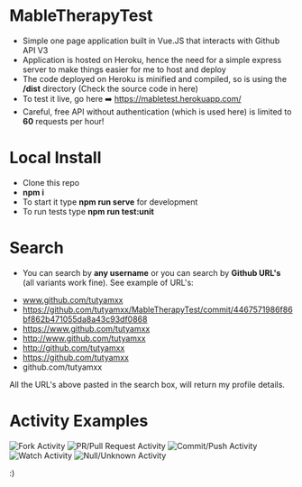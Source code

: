 # MableTherapyTest

* Simple one page application built in Vue.JS that interacts with Github API V3
* Application is hosted on Heroku, hence the need for a simple express server to make things easier for me to host and deploy
* The code deployed on Heroku is minified and compiled, so is using the **/dist** directory (Check the source code in here)
* To test it live, go here ➡️ https://mabletest.herokuapp.com/
* Careful, free API without authentication (which is used here) is limited to **60** requests per hour!

# Local Install

* Clone this repo
* **npm i**
* To start it type **npm run serve** for development
* To run tests type **npm run test:unit**

# Search

* You can search by **any username** or you can search by **Github URL's** (all variants work fine). See example of URL's:

- www.github.com/tutyamxx
- https://github.com/tutyamxx/MableTherapyTest/commit/4467571986f86bf862b471055da8a43c93df0868
- https://www.github.com/tutyamxx
- http://www.github.com/tutyamxx
- http://github.com/tutyamxx
- https://github.com/tutyamxx
- github.com/tutyamxx

All the URL's above pasted in the search box, will return my profile details.

# Activity Examples

![Fork Activity](https://github.com/tutyamxx/MableTherapyTest/blob/master/fork1.PNG)
![PR/Pull Request Activity](https://github.com/tutyamxx/MableTherapyTest/blob/master/pullrequest1.PNG)
![Commit/Push Activity](https://github.com/tutyamxx/MableTherapyTest/blob/master/push1.PNG)
![Watch Activity](https://github.com/tutyamxx/MableTherapyTest/blob/master/watch1.PNG)
![Null/Unknown Activity](https://github.com/tutyamxx/MableTherapyTest/blob/master/unknown1.PNG)




:)
